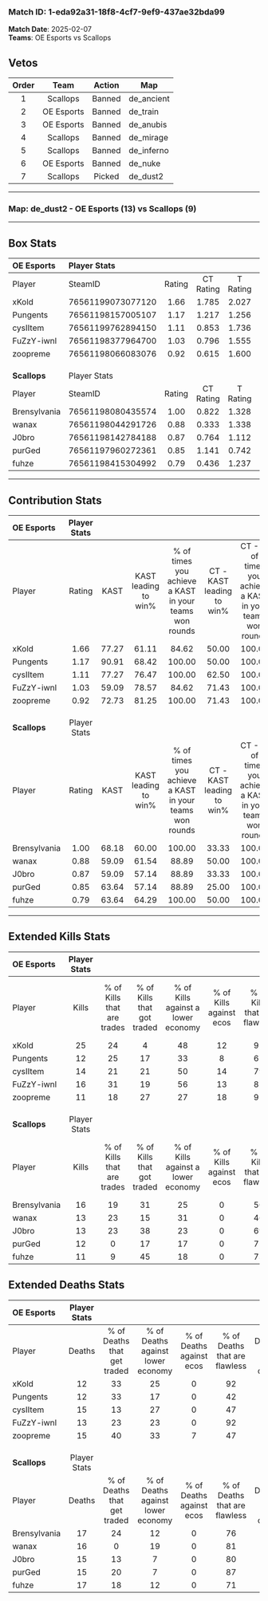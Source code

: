 ### Match ID: 1-eda92a31-18f8-4cf7-9ef9-437ae32bda99  
**Match Date**: 2025-02-07  
**Teams**: OE Esports vs Scallops  

## Vetos  

| Order | Team | Action | Map |
| :---: | :--: | :----: | --- |
| 1 | Scallops | Banned | de_ancient |
| 2 | OE Esports | Banned | de_train |
| 3 | OE Esports | Banned | de_anubis |
| 4 | Scallops | Banned | de_mirage |
| 5 | Scallops | Banned | de_inferno |
| 6 | OE Esports | Banned | de_nuke |
| 7 | Scallops | Picked | de_dust2 |

---  

### **Map**: de_dust2 - OE Esports (13) vs Scallops (9)  
---  

## Box Stats  

| **OE Esports** | Player Stats      |        |           |          |       |       |       |         |        |      |     |
| :- | :- | :-: | :-: | :-: | :-: | :-: | :-: | :-: | :-: | :-: | :-: |
| Player         | SteamID           | Rating | CT Rating | T Rating | KAST  |  ADR  | Kills | Assists | Deaths | K/D  | HS% |
| xKold          | 76561199073077120 |  1.66  |   1.785   |  2.027   | 77.27 | 103.0 |  25   |    3    |   12   | 2.08 | 28  |
| Pungents       | 76561198157005107 |  1.17  |   1.217   |  1.256   | 90.91 | 70.0  |  12   |    8    |   12   | 1.00 | 66  |
| cysIItem       | 76561199762894150 |  1.11  |   0.853   |  1.736   | 77.27 | 83.9  |  14   |    7    |   15   | 0.93 | 64  |
| FuZzY-iwnl     | 76561198377964700 |  1.03  |   0.796   |  1.555   | 59.09 | 66.6  |  16   |    2    |   13   | 1.23 | 43  |
| zoopreme       | 76561198066083076 |  0.92  |   0.615   |  1.600   | 72.73 | 61.6  |  11   |   13    |   15   | 0.73 | 63  |
|                |                   |        |           |          |       |       |       |         |        |      |     |
|                |                   |        |           |          |       |       |       |         |        |      |     |
|                |                   |        |           |          |       |       |       |         |        |      |     |
| **Scallops**   | Player Stats      |        |           |          |       |       |       |         |        |      |     |
| Player         | SteamID           | Rating | CT Rating | T Rating | KAST  |  ADR  | Kills | Assists | Deaths | K/D  | HS% |
| Brensylvania   | 76561198080435574 |  1.00  |   0.822   |  1.328   | 68.18 | 67.6  |  16   |    2    |   17   | 0.94 | 43  |
| wanax          | 76561198044291726 |  0.88  |   0.333   |  1.338   | 59.09 | 73.9  |  13   |    6    |   16   | 0.81 | 76  |
| J0bro          | 76561198142784188 |  0.87  |   0.764   |  1.112   | 59.09 | 71.0  |  13   |    1    |   15   | 0.87 | 53  |
| purGed         | 76561197960272361 |  0.85  |   1.141   |  0.742   | 63.64 | 59.2  |  12   |    6    |   15   | 0.80 | 50  |
| fuhze          | 76561198415304992 |  0.79  |   0.436   |  1.237   | 63.64 | 64.4  |  11   |    9    |   17   | 0.65 | 72  |
---  

## Contribution Stats  

| **OE Esports** | Player Stats |       |                      |                                                        |                           |                                                             |                          |                                                            |
| :- | :-: | :-: | :-: | :-: | :-: | :-: | :-: | :-: |
| Player         |    Rating    | KAST  | KAST leading to win% | % of times you achieve a KAST in your teams won rounds | CT - KAST leading to win% | CT - % of times you achieve a KAST in your teams won rounds | T - KAST leading to win% | T - % of times you achieve a KAST in your teams won rounds |
| xKold          |     1.66     | 77.27 |        61.11         |                         84.62                          |           50.00           |                           100.00                            |          75.00           |                           75.00                            |
| Pungents       |     1.17     | 90.91 |        68.42         |                         100.00                         |           50.00           |                           100.00                            |          88.89           |                           100.00                           |
| cysIItem       |     1.11     | 77.27 |        76.47         |                         100.00                         |           62.50           |                           100.00                            |          88.89           |                           100.00                           |
| FuZzY-iwnl     |     1.03     | 59.09 |        78.57         |                         84.62                          |           71.43           |                           100.00                            |          85.71           |                           75.00                            |
| zoopreme       |     0.92     | 72.73 |        81.25         |                         100.00                         |           71.43           |                           100.00                            |          88.89           |                           100.00                           |
|                |              |       |                      |                                                        |                           |                                                             |                          |                                                            |
|                |              |       |                      |                                                        |                           |                                                             |                          |                                                            |
|                |              |       |                      |                                                        |                           |                                                             |                          |                                                            |
| **Scallops**   | Player Stats |       |                      |                                                        |                           |                                                             |                          |                                                            |
| Player         |    Rating    | KAST  | KAST leading to win% | % of times you achieve a KAST in your teams won rounds | CT - KAST leading to win% | CT - % of times you achieve a KAST in your teams won rounds | T - KAST leading to win% | T - % of times you achieve a KAST in your teams won rounds |
| Brensylvania   |     1.00     | 68.18 |        60.00         |                         100.00                         |           33.33           |                           100.00                            |          77.78           |                           100.00                           |
| wanax          |     0.88     | 59.09 |        61.54         |                         88.89                          |           50.00           |                           100.00                            |          66.67           |                           85.71                            |
| J0bro          |     0.87     | 59.09 |        57.14         |                         88.89                          |           33.33           |                           100.00                            |          75.00           |                           85.71                            |
| purGed         |     0.85     | 63.64 |        57.14         |                         88.89                          |           25.00           |                           100.00                            |          100.00          |                           85.71                            |
| fuhze          |     0.79     | 63.64 |        64.29         |                         100.00                         |           50.00           |                           100.00                            |          70.00           |                           100.00                           |
---  

## Extended Kills Stats  

| **OE Esports** | Player Stats |                            |                            |                                    |                         |                              |                                 |                                       |                    |           |
| :- | :-: | :-: | :-: | :-: | :-: | :-: | :-: | :-: | :-: | :-: |
| Player         |    Kills     | % of Kills that are trades | % of Kills that got traded | % of Kills against a lower economy | % of Kills against ecos | % of Kills that are flawless | % of Kills that are close duels | % of Kills that are assisted by flash | Pistol Round Kills | AWP Kills |
| xKold          |      25      |             24             |             4              |                 48                 |           12            |              92              |                0                |                   4                   |         0          |    13     |
| Pungents       |      12      |             25             |             17             |                 33                 |            8            |              67              |               17                |                   0                   |         2          |     0     |
| cysIItem       |      14      |             21             |             21             |                 50                 |           14            |              79              |                0                |                   7                   |         2          |     0     |
| FuZzY-iwnl     |      16      |             31             |             19             |                 56                 |           13            |              81              |                6                |                  13                   |         2          |     0     |
| zoopreme       |      11      |             18             |             27             |                 27                 |           18            |              91              |                0                |                   9                   |         1          |     0     |
|                |              |                            |                            |                                    |                         |                              |                                 |                                       |                    |           |
|                |              |                            |                            |                                    |                         |                              |                                 |                                       |                    |           |
|                |              |                            |                            |                                    |                         |                              |                                 |                                       |                    |           |
| **Scallops**   | Player Stats |                            |                            |                                    |                         |                              |                                 |                                       |                    |           |
| Player         |    Kills     | % of Kills that are trades | % of Kills that got traded | % of Kills against a lower economy | % of Kills against ecos | % of Kills that are flawless | % of Kills that are close duels | % of Kills that are assisted by flash | Pistol Round Kills | AWP Kills |
| Brensylvania   |      16      |             19             |             31             |                 25                 |            0            |              50              |                6                |                   0                   |         3          |     0     |
| wanax          |      13      |             23             |             15             |                 31                 |            0            |              46              |               15                |                   0                   |         2          |     0     |
| J0bro          |      13      |             23             |             38             |                 23                 |            0            |              69              |                0                |                   0                   |         2          |     0     |
| purGed         |      12      |             0              |             17             |                 17                 |            0            |              75              |                8                |                   0                   |         0          |     7     |
| fuhze          |      11      |             9              |             45             |                 18                 |            0            |              73              |                0                |                  36                   |         2          |     0     |
## Extended Deaths Stats  

| **OE Esports** | Player Stats |                             |                                   |                          |                               |                            |                           |               |
| :- | :-: | :-: | :-: | :-: | :-: | :-: | :-: | :-: |
| Player         |    Deaths    | % of Deaths that get traded | % of Deaths against lower economy | % of Deaths against ecos | % of Deaths that are flawless | % of Deaths that are close | % of Deaths while blinded | Deaths to AWP |
| xKold          |      12      |             33              |                25                 |            0             |              92               |             0              |             8             |       2       |
| Pungents       |      12      |             33              |                17                 |            0             |              42               |             8              |             0             |       2       |
| cysIItem       |      15      |             13              |                27                 |            0             |              47               |             13             |             0             |       2       |
| FuZzY-iwnl     |      13      |             23              |                23                 |            0             |              92               |             0              |             0             |       2       |
| zoopreme       |      15      |             40              |                33                 |            7             |              47               |             7              |            20             |       0       |
|                |              |                             |                                   |                          |                               |                            |                           |               |
|                |              |                             |                                   |                          |                               |                            |                           |               |
|                |              |                             |                                   |                          |                               |                            |                           |               |
| **Scallops**   | Player Stats |                             |                                   |                          |                               |                            |                           |               |
| Player         |    Deaths    | % of Deaths that get traded | % of Deaths against lower economy | % of Deaths against ecos | % of Deaths that are flawless | % of Deaths that are close | % of Deaths while blinded | Deaths to AWP |
| Brensylvania   |      17      |             24              |                12                 |            0             |              76               |             0              |             0             |       3       |
| wanax          |      16      |              0              |                19                 |            0             |              81               |             0              |             6             |       2       |
| J0bro          |      15      |             13              |                 7                 |            0             |              80               |             13             |             0             |       2       |
| purGed         |      15      |             20              |                 7                 |            0             |              87               |             7              |            27             |       3       |
| fuhze          |      17      |             18              |                12                 |            0             |              71               |             0              |             0             |       2       |
